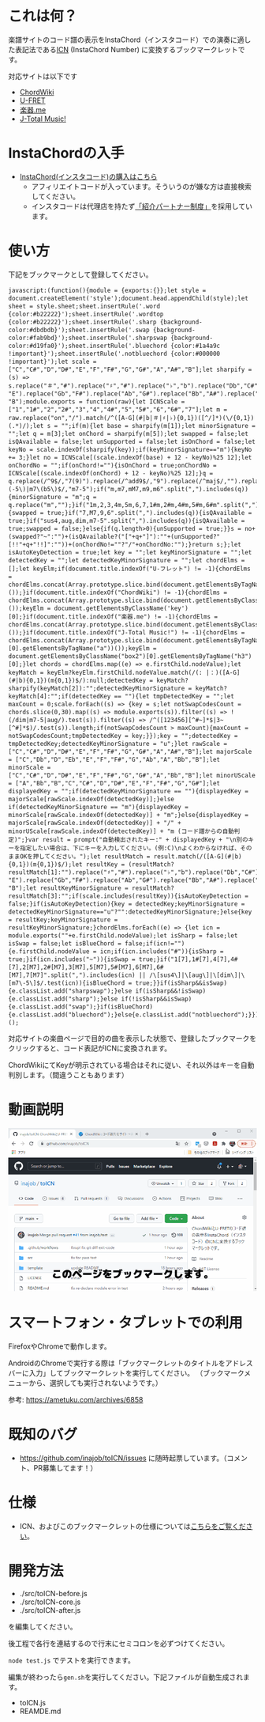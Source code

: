 # これは何？

楽譜サイトのコード譜の表示をInstaChord（インスタコード）での演奏に適した表記法である[ICN](http://instachord.com/instruction/icn/) (InstaChord Number) に変換するブックマークレットです。

対応サイトは以下です

- [ChordWiki](https://ja.chordwiki.org/)
- [U-FRET](https://www.ufret.jp/)
- [楽器.me](https://gakufu.gakki.me/)
- [J-Total Music!](https://music.j-total.net/)

# InstaChordの入手

- [InstaChord(インスタコード)の購入はこちら](https://c.affitch.com?ref=QEP6CNKKRACV)
  - アフィリエイトコードが入っています。そういうのが嫌な方は直接検索してください。
  - インスタコードは代理店を持たず[「紹介パートナー制度」](https://instachord.com/overview/d2c/)を採用しています。

# 使い方

下記をブックマークとして登録してください。

```
javascript:(function(){module = {exports:{}};let style = document.createElement('style');document.head.appendChild(style);let sheet = style.sheet;sheet.insertRule('.word {color:#b22222}');sheet.insertRule('.wordtop {color:#b22222}');sheet.insertRule('.sharp {background-color:#dbdbdb}');sheet.insertRule('.swap {background-color:#fab9bd}');sheet.insertRule('.sharpswap {background-color:#d19fa0}');sheet.insertRule('.bluechord {color:#1a4a9c !important}');sheet.insertRule('.notbluechord {color:#000000 !important}');let scale = ["C","C#","D","D#","E","F","F#","G","G#","A","A#","B"];let sharpify = (s) => s.replace("＃","#").replace("♯","#").replace("♭","b").replace("Db","C#").replace("Eb","D#").replace("Fb", "E").replace("Gb","F#").replace("Ab","G#").replace("Bb","A#").replace("Cb", "B");module.exports = function(raw){let ICNScale = ["1","1#","2","2#","3","4","4#","5","5#","6","6#","7"];let m = raw.replace("on","/").match(/^([A-G](#|b|＃|♯|♭){0,1})([^/]*)(\/{0,1})(.*)/);let s = "";if(m){let base = sharpify(m[1]);let minorSignature = "";let q = m[3];let onChord = sharpify(m[5]);let swapped = false;let isQAvailable = false;let unSupported = false;let isOnChord = false;let keyNo = scale.indexOf(sharpify(key));if(keyMinorSignature=="m"){keyNo += 3;}let no = ICNScale[(scale.indexOf(base) + 12 - keyNo)%25 12];let onChordNo = "";if(onChord!=""){isOnChord = true;onChordNo = ICNScale[(scale.indexOf(onChord) + 12 - keyNo)%25 12];}q = q.replace(/^9$/,"7(9)").replace(/^add9$/,"9").replace(/^maj$/,"").replace(/^min$/,"m").replace(/^maj7$/,"M7").replace("7sus4","sus4").replace("dim7","dim").replace(/^m7b5|m7\(-5\)|m7\(b5\)$/,"m7-5");if("m,m7,mM7,m9,m6".split(",").includes(q)){minorSignature = "m";q = q.replace("m","");}if("1m,2,3,4m,5m,6,7,1#m,2#m,4#m,5#m,6#m".split(",").includes(no+minorSignature)){swapped = true;}if("7,M7,9,6".split(",").includes(q)){isQAvailable = true;}if("sus4,aug,dim,m7-5".split(",").includes(q)){isQAvailable = true;swapped = false;}else{if(q.length>0){unSupported = true;}}s = no+(swapped?"~":"")+(isQAvailable?("["+q+"]"):""+(unSupported?"[!!"+q+"!!]":""))+(onChordNo!=""?"/"+onChordNo:"");}return s;};let isAutoKeyDetection = true;let key = "";let keyMinorSignature = "";let detectedKey = "";let detectedKeyMinorSignature = "";let chordElms = [];let keyElm;if(document.title.indexOf("U-フレット") != -1){chordElms = chordElms.concat(Array.prototype.slice.bind(document.getElementsByTagName("rt"))());}if(document.title.indexOf("ChordWiki") != -1){chordElms = chordElms.concat(Array.prototype.slice.bind(document.getElementsByClassName("chord"))());keyElm = document.getElementsByClassName('key')[0];}if(document.title.indexOf("楽器.me") != -1){chordElms = chordElms.concat(Array.prototype.slice.bind(document.getElementsByClassName("cd_fontpos"))());}if(document.title.indexOf("J-Total Music!") != -1){chordElms = chordElms.concat(Array.prototype.slice.bind(document.getElementsByTagName("tt")[0].getElementsByTagName("a"))());keyElm = document.getElementsByClassName("box2")[0].getElementsByTagName("h3")[0];}let chords = chordElms.map((e) => e.firstChild.nodeValue);let keyMatch = keyElm?keyElm.firstChild.nodeValue.match(/(: |：)([A-G](#|b){0,1})(m{0,1})$/):null;detectedKey = keyMatch?sharpify(keyMatch[2]):"";detectedKeyMinorSignature = keyMatch?keyMatch[4]:"";if(detectedKey == ""){let tmpDetectedKey = "";let maxCount = 0;scale.forEach((s) => {key = s;let notSwapCodesCount = chords.slice(0,30).map((s) => module.exports(s)).filter((s) => !(/dim|m7-5|aug/).test(s)).filter((s) => /^([123456][^#~]*$|3~[^#]*$)/.test(s)).length;if(notSwapCodesCount > maxCount){maxCount = notSwapCodesCount;tmpDetectedKey = key;}});key = "";detectedKey = tmpDetectedKey;detectedKeyMinorSignature = "u";}let rawScale = ["C","C#","D","D#","E","F","F#","G","G#","A","A#","B"];let majorScale = ["C","Db","D","Eb","E","F","F#","G","Ab","A","Bb","B"];let minorScale = ["C","C#","D","D#","E","F","F#","G","G#","A","Bb","B"];let minorUScale = ["A","Bb","B","C","C#","D","D#","E","F","F#","G","G#"];let displayedKey = "";if(detectedKeyMinorSignature == ""){displayedKey = majorScale[rawScale.indexOf(detectedKey)];}else if(detectedKeyMinorSignature == "m"){displayedKey = minorScale[rawScale.indexOf(detectedKey)] + "m";}else{displayedKey = majorScale[rawScale.indexOf(detectedKey)] + "/" + minorUScale[rawScale.indexOf(detectedKey)] + "m (コード譜からの自動判定)";}var result = prompt("自動検出されたキー:" + displayedKey + "\n別のキーを指定したい場合は、下にキーを入力してください。(例:C)\nよくわからなければ、そのままOKを押してください。");let resultMatch = result.match(/([A-G](#|b){0,1})(m{0,1})$/);let resultKey = (resultMatch?resultMatch[1]:"").replace("♯","#").replace("♭","b").replace("Db","C#").replace("Eb","D#").replace("Fb", "E").replace("Gb","F#").replace("Ab","G#").replace("Bb","A#").replace("Cb", "B");let resultKeyMinorSignature = resultMatch?resultMatch[3]:"";if(scale.includes(resultKey)){isAutoKeyDetection = false;}if(isAutoKeyDetection){key = detectedKey;keyMinorSignature = detectedKeyMinorSignature=="u"?"":detectedKeyMinorSignature;}else{key = resultKey;keyMinorSignature = resultKeyMinorSignature;}chordElms.forEach((e) => {let icn = module.exports(""+e.firstChild.nodeValue);let isSharp = false;let isSwap = false;let isBlueChord = false;if(icn!=""){e.firstChild.nodeValue = icn;if(icn.includes("#")){isSharp = true;}if(icn.includes("~")){isSwap = true;}if("1[7],1#[7],4[7],4#[7],2[M7],2#[M7],3[M7],5[M7],5#[M7],6[M7],6#[M7],7[M7]".split(",").includes(icn) || /\[sus4\]|\[aug\]|\[dim\]|\[m7\-5\]$/.test(icn)){isBlueChord = true;}}if(isSharp&&isSwap){e.classList.add("sharpswap");}else if(isSharp&&!isSwap){e.classList.add("sharp");}else if(!isSharp&&isSwap){e.classList.add("swap");}if(isBlueChord){e.classList.add("bluechord");}else{e.classList.add("notbluechord");}});})();
```

対応サイトの楽曲ページで目的の曲を表示した状態で、登録したブックマークをクリックすると、コード表記がICNに変換されます。

ChordWikiにてKeyが明示されている場合はそれに従い、それ以外はキーを自動判別します。（間違うこともあります）

# 動画説明

![tutorial](./imgs/tutorial.gif)

# スマートフォン・タブレットでの利用

FirefoxやChromeで動作します。

AndroidのChromeで実行する際は「ブックマークレットのタイトルをアドレスバーに入力」してブックマークレットを実行してください。
（ブックマークメニューから、選択しても実行されないようです。）

参考: https://ametuku.com/archives/6858

# 既知のバグ

- https://github.com/inajob/toICN/issues に随時起票しています。（コメント、PR募集してます！）

# 仕様

- ICN、およびこのブックマークレットの仕様については[こちらをご覧ください](/specification.md)。

# 開発方法

- ./src/toICN-before.js
- ./src/toICN-core.js
- ./src/toICN-after.js

を編集してください。

後工程で各行を連結するので行末にセミコロンを必ずつけてください。

`node test.js` でテストを実行できます。

編集が終わったら`gen.sh`を実行してください。下記ファイルが自動生成されます。

- toICN.js
- REAMDE.md


